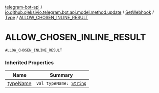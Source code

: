[telegram-bot-api](../../../index.md) / [io.github.oleksivio.telegram.bot.api.model.method.update](../../index.md) / [SetWebhook](../index.md) / [Type](index.md) / [ALLOW_CHOSEN_INLINE_RESULT](./-a-l-l-o-w_-c-h-o-s-e-n_-i-n-l-i-n-e_-r-e-s-u-l-t.md)

# ALLOW_CHOSEN_INLINE_RESULT

`ALLOW_CHOSEN_INLINE_RESULT`

### Inherited Properties

| Name | Summary |
|---|---|
| [typeName](type-name.md) | `val typeName: `[`String`](https://kotlinlang.org/api/latest/jvm/stdlib/kotlin/-string/index.html) |
